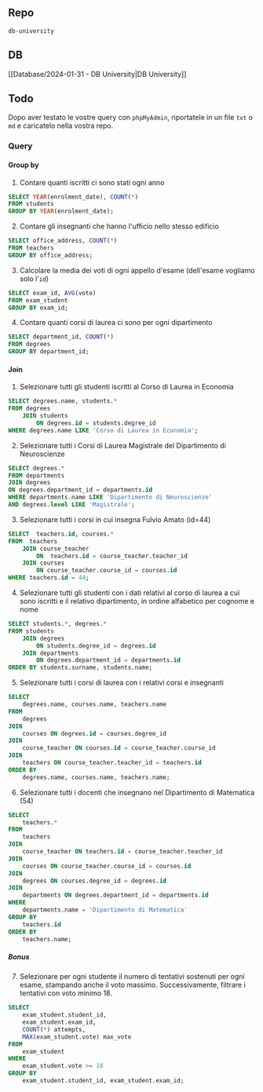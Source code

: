 ## Repo
`db-university`

## DB
[[Database/2024-01-31 - DB University|DB University]]

## Todo
Dopo aver testato le vostre query con `phpMyAdmin`, riportatele in un file `txt` o `md` e caricatelo nella vostra repo.

### Query
#### Group by
1. Contare quanti iscritti ci sono stati ogni anno
```sql
SELECT YEAR(enrolment_date), COUNT(*) 
FROM students 
GROUP BY YEAR(enrolment_date);
```

2. Contare gli insegnanti che hanno l'ufficio nello stesso edificio
```sql
SELECT office_address, COUNT(*)
FROM teachers
GROUP BY office_address;
```

3. Calcolare la media dei voti di ogni appello d'esame (dell'esame vogliamo solo l'`id`)
```sql
SELECT exam_id, AVG(vote) 
FROM exam_student 
GROUP BY exam_id;
```

4. Contare quanti corsi di laurea ci sono per ogni dipartimento
```sql
SELECT department_id, COUNT(*) 
FROM degrees 
GROUP BY department_id;
```


#### Join
1. Selezionare tutti gli studenti iscritti al Corso di Laurea in Economia
```sql
SELECT degrees.name, students.*
FROM degrees
    JOIN students
        ON degrees.id = students.degree_id
WHERE degrees.name LIKE 'Corso di Laurea in Economia';
```

2. Selezionare tutti i Corsi di Laurea Magistrale del Dipartimento di Neuroscienze
```sql
SELECT degrees.* 
FROM departments 
JOIN degrees 
ON degrees.department_id = departments.id 
WHERE departments.name LIKE 'Dipartimento di Neuroscienze'
AND degrees.level LIKE 'Magistrale';
```

3. Selezionare tutti i corsi in cui insegna Fulvio Amato (id=44)
```sql
SELECT  teachers.id, courses.*
FROM  teachers
    JOIN course_teacher
        ON  teachers.id = course_teacher.teacher_id
    JOIN courses
    	ON course_teacher.course_id = courses.id
WHERE teachers.id = 44;
```

4. Selezionare tutti gli studenti con i dati relativi al corso di laurea a cui sono iscritti e il relativo dipartimento, in ordine alfabetico per cognome e nome
```sql
SELECT students.*, degrees.*
FROM students
	JOIN degrees
		ON students.degree_id = degrees.id
	JOIN departments
		ON degrees.department_id = departments.id
ORDER BY students.surname, students.name;
```

5. Selezionare tutti i corsi di laurea con i relativi corsi e insegnanti
```sql
SELECT
    degrees.name, courses.name, teachers.name
FROM
    degrees
JOIN
    courses ON degrees.id = courses.degree_id
JOIN
    course_teacher ON courses.id = course_teacher.course_id
JOIN
    teachers ON course_teacher.teacher_id = teachers.id
ORDER BY
    degrees.name, courses.name, teachers.name;
```

6. Selezionare tutti i docenti che insegnano nel Dipartimento di Matematica (54)
```sql
SELECT
    teachers.*
FROM
    teachers
JOIN
    course_teacher ON teachers.id = course_teacher.teacher_id
JOIN
    courses ON course_teacher.course_id = courses.id
JOIN
    degrees ON courses.degree_id = degrees.id
JOIN
    departments ON degrees.department_id = departments.id
WHERE
    departments.name = 'Dipartimento di Matematica'
GROUP BY
    teachers.id
ORDER BY
    teachers.name;
```


##### Bonus
7. Selezionare per ogni studente il numero di tentativi sostenuti per ogni esame, stampando anche il voto massimo. Successivamente, filtrare i tentativi con voto minimo 18.
```sql
SELECT
    exam_student.student_id,
    exam_student.exam_id,
    COUNT(*) attempts,
    MAX(exam_student.vote) max_vote
FROM
    exam_student
WHERE
    exam_student.vote >= 18
GROUP BY
    exam_student.student_id, exam_student.exam_id;


```